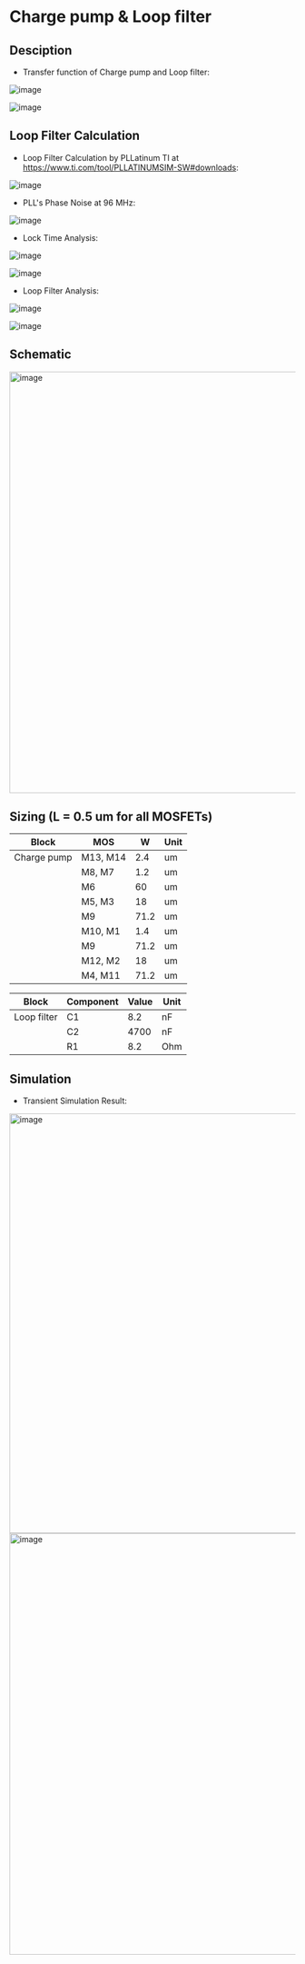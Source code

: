 # Charge pump & Loop filter

## Desciption
- Transfer function of Charge pump and Loop filter:
  
![image](https://github.com/huydo272/PLL_PBKIC/assets/84896940/b8f77def-a4de-44b0-aa1c-7d7d5465b419)

![image](https://github.com/huydo272/PLL_PBKIC/assets/84896940/24a0fe32-2ebc-428f-83a6-01fa19cbc773)

## Loop Filter Calculation

- Loop Filter Calculation by PLLatinum TI at https://www.ti.com/tool/PLLATINUMSIM-SW#downloads: 

![image](https://github.com/huydo272/PLL_PBKIC/assets/84896940/c76528fc-39ef-4682-9fb3-7c7684db4676)

- PLL's Phase Noise at 96 MHz:

![image](https://github.com/huydo272/PLL_PBKIC/assets/84896940/0ea404fd-13b4-4d25-9727-db44d050a4cc)

- Lock Time Analysis:
  
![image](https://github.com/huydo272/PLL_PBKIC/assets/84896940/0a72e448-8b63-4b8b-899b-f9e1d74235ec)

![image](https://github.com/huydo272/PLL_PBKIC/assets/84896940/43479efa-f632-4939-860c-01efc0f2f81c)

- Loop Filter Analysis:

![image](https://github.com/huydo272/PLL_PBKIC/assets/84896940/3f6d432c-0c17-4547-8c6a-314fd60366b0) 

![image](https://github.com/huydo272/PLL_PBKIC/assets/84896940/074cd2bc-140f-49e6-b402-5cdea6709174)



## Schematic

<img width="742" alt="image" src="https://github.com/huydo272/PLL_PBKIC/assets/84896940/ec2e6566-019a-4ca6-8b27-303283fcbc49">

## Sizing (L = 0.5 um for all MOSFETs)

|Block|MOS|W|Unit|
|--|--|--|--|
|Charge pump|M13, M14|2.4|um|
||M8, M7|1.2|um|
||M6|60|um|
||M5, M3|18|um|
||M9|71.2|um|
||M10, M1|1.4|um|
||M9|71.2|um|
||M12, M2|18|um|
||M4, M11|71.2|um|

|Block|Component|Value|Unit|
|--|--|--|--|
|Loop filter|C1|8.2|nF|
||C2|4700|nF|
||R1|8.2|Ohm|

## Simulation
- Transient Simulation Result:

<img width="739" alt="image" src="https://github.com/huydo272/PLL_PBKIC/assets/84896940/bae6cab0-2c91-4cfc-8fca-727a7d95298f">

<img width="742" alt="image" src="https://github.com/huydo272/PLL_PBKIC/assets/84896940/1fdb3d98-c299-4ef5-a613-240d508a5e7a">



